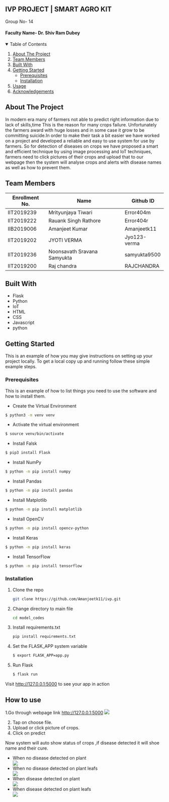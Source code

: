 ## IVP PROJECT | SMART AGRO KIT
Group No- 14

#### Faculty Name-  Dr. Shiv Ram Dubey

<!-- TABLE OF CONTENTS -->
<details open="open">
  <summary>Table of Contents</summary>
  <ol>
    <li>
      <a href="#about-the-project">About The Project</a>
    </li>
    <li><a href="#team-members">Team Members</a></li>
    <li><a href="#built-with">Built With</a></li>
    <li>
      <a href="#getting-started">Getting Started</a>
      <ul>
        <li><a href="#prerequisites">Prerequisites</a></li>
        <li><a href="#installation">Installation</a></li>
      </ul>
    </li>
    <li><a href="#usage">Usage</a></li>
    <li><a href="#acknowledgements">Acknowledgements</a></li>
  </ol>
</details>


## About The Project

In modern era many of farmers not able to predict right information due to lack of skills,time This is the reason for many crops failure. Unfortunately the farmers award with huge losses and in some case it grow to be committing suicide.In order to make their task a bit easier we have worked on a project and  developed a reliable and easy to use system for use by farmers. So for detection of diseases on crops we have proposed a smart and efficient technique by using image processing and IoT techniques, farmers need to click pictures of their crops and upload that to our webpage then the system will analyse crops and alerts with disease names as well as how to prevent them.


## Team Members
|   Enrollment No.  |   Name   | Github ID |
|   --------------  |   ----   | -------- |
|    IIT2019239  |  Mrityunjaya Tiwari  | Error404m |
|    IIT2019222  |   Rauank Singh Rathore  |Error404r |
|    IIB2019006  |   Amanjeet Kumar | Amanjeetk11 |
|    IIT2019202  |   JYOTI VERMA |Jyo123-verma |
|    IIT2019236  |  Noonsavath Sravana Samyukta | samyukta9500 |
|    IIT2019200  |   Raj chandra  |RAJCHANDRA |


## Built With
<ul>
   <li>Flask</li>
   <li>Python</li>
   <li>IoT</li>
  <li>HTML</li>
  <li>CSS</li>
  <li>Javascript</li>
  <li>python</li>
</ul>


<!-- GETTING STARTED -->
## Getting Started

This is an example of how you may give instructions on setting up your project locally.
To get a local copy up and running follow these simple example steps.

### Prerequisites

This is an example of how to list things you need to use the software and how to install them.
  * Create the Virtual Environment
  ```sh
  $ python3 -m venv venv
  ```
  
  * Activate the virtual environment
  ```sh
  $ source venv/bin/activate
  ```
  
  * Install Falsk
  ```sh
  $ pip3 install Flask
  ```
  
  * Install NumPy
  ```sh
  $ python -m pip install numpy
  ```
  
  * Install Pandas
  ```sh
  $ python -m pip install pandas
  ```
  
  * Install Matplotlib
  ```sh
  $ python -m pip install matplotlib
  ```
  
  * Install OpenCV
  ```sh
  $ python -m pip install opencv-python
  ```
  
  * Install Keras
  ```sh
  $ python -m pip install keras
  ```
  
  * Install TensorFlow
  ```sh
  $ python -m pip install tensorflow
  ```
  
 ### Installation


1. Clone the repo
   ```sh
   git clone https://github.com/Amanjeetk11/ivp.git
   ```
2. Change directory to main file
   ```sh
   cd model_codes
   ```
3. Install requirements.txt
   ```sh
   pip install requirements.txt 
   ```
4. Set the FLASK_APP system variable
   ```sh
   $ export FLASK_APP=app.py
   ```
5. Run Flask
   ```sh
   $ flask run
   ```
Visit http://127.0.0.1:5000 to see your app in action 

<!-- How to use -->
## How to use
1.Go through webpage link http://127.0.0.1:5000 
<img src="https://github.com/Amanjeetk11/ivp/blob/main/ss/landing_page.png">

2. Tap on choose file.
3. Upload or click picture of crops.
4. Click on predict

Now system will auto show status of crops ,if disease detected it will shoe name and their cure.

<ul>
   <li>When no disease detected on plant</li>
  <img src="https://github.com/Amanjeetk11/ivp/blob/main/ss/healthy_plant.png">
  
  <li>When no disease detected on plant leafs</li>
  <img src="https://github.com/Amanjeetk11/ivp/blob/main/ss/healthy_plant_leaf.png">
  
  <li>When disease detected on plant</li>
  <img src="https://github.com/Amanjeetk11/ivp/blob/main/ss/dis_palnt.png">
  
  <li>When disease detected on plant leafs</li>
  <img src="https://github.com/Amanjeetk11/ivp/blob/main/ss/dis_plant_leaf.png">
   
</ul>



